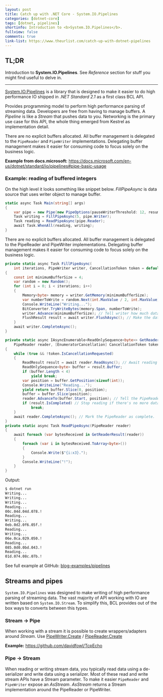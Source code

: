 ```yaml
---
layout: post
title: Catch up with .NET Core - System.IO.Pipelines
categories: [dotnet-core]
tags: [dotnet, pipelines]
shortinfo: Introduction to <b>System.IO.Pipelines</b>.
fullview: false
comments: true
link-list: https://www.theurlist.com/catch-up-with-dotnet-pipelines
---
```


## TL;DR

Introduction to **System.IO.Pipelines**. See *Reference* section for stuff you might find useful to delve in.

---

[System.IO.Pipelines](https://www.nuget.org/packages/System.IO.Pipelines/) is a library that is designed to make it easier to do high performance IO shipped in *.NET Standard 2.1* as a first class BCL API.

Provides programming model to perform high performance parsing of streaming data. Developers are free from having to manage buffers. A *Pipeline* is like a *Stream* that pushes data to you. Networking is the primary use case for this API, the whole thing emerged from Kestrel as implementation detail.

There are no explicit buffers allocated. All buffer management is delegated to the `PipeReader` and `PipeWriter` implementations. Delegating buffer management makes it easier for consuming code to focus solely on the business logic.

**Example from docs.microsoft:** <https://docs.microsoft.com/en-us/dotnet/standard/io/pipelines#pipe-basic-usage>

### Example: reading of buffered integers

On the high level it looks something like snippet below. *FillPipeAsync* is data source that uses writer object to manage buffer.

```csharp
static async Task Main(string[] args)
{
    var pipe = new Pipe(new PipeOptions(pauseWriterThreshold: 12, resumeWriterThreshold: 9));
    Task writing = FillPipeAsync(5, pipe.Writer);
    Task reading = ReadPipeAsync(pipe.Reader);
    await Task.WhenAll(reading, writing);
}
```

There are no explicit buffers allocated. All buffer management is delegated to the PipeReader and PipeWriter implementations. Delegating buffer management makes it easier for consuming code to focus solely on the business logic.

```csharp
private static async Task FillPipeAsync(
    int iterations, PipeWriter writer, CancellationToken token = default)
{
    const int minimumBufferSize = 4;
    var random = new Random();
    for (int i = 0; i < iterations; i++)
    {
        Memory<byte> memory = writer.GetMemory(minimumBufferSize);
        var numberToWrite = random.Next(int.MaxValue / 2, int.MaxValue);
        Console.WriteLine("Writing...");
        BitConverter.TryWriteBytes(memory.Span, numberToWrite);
        writer.Advance(minimumBufferSize); // Tell writer how much data were written
        FlushResult result = await writer.FlushAsync(); // Make the data available to the PipeReader.
    }
    await writer.CompleteAsync();
}
```

```csharp
private static async IAsyncEnumerable<ReadOnlySequence<byte>> GetReaderResult(
    PipeReader reader, [EnumeratorCancellation] CancellationToken token = default)
{
    while (true && !token.IsCancellationRequested)
    {
        ReadResult result = await reader.ReadAsync(); // Await reading
        ReadOnlySequence<byte> buffer = result.Buffer;
        if (buffer.Length < 4)
            yield break;
        var position = buffer.GetPosition(sizeof(int));
        Console.WriteLine("Reading...");
        yield return buffer.Slice(0, position);
        buffer = buffer.Slice(position);
        reader.AdvanceTo(buffer.Start, position); // Tell the PipeReader how much of the buffer has been consumed.
        if (result.IsCompleted) // Stop reading if there's no more data coming.
            break;
    }
    await reader.CompleteAsync(); // Mark the PipeReader as complete.
}
private static async Task ReadPipeAsync(PipeReader reader)
{
    await foreach (var bytesReceived in GetReaderResult(reader))
    {
        foreach (var i in bytesReceived.ToArray<byte>())
        {
            Console.Write($"{i:x3}.");
        }
        Console.WriteLine("!");
    }
}
```

Output:
```bash
$ dotnet run
Writing...
Writing...
Writing...
Reading...
00c.04d.04d.078.!
Reading...
Writing...
0eb.0d2.0f6.05f.!
Reading...
Writing...
06e.0ca.029.050.!
Reading...
085.0d0.0bd.043.!
Reading...
01d.074.08c.07b.!
```

See full example at GitHub: [blog-examples/pipelines](https://github.com/NikiforovAll/nikiforovall.blog.examples/tree/master/pipelines)

<!-- **Tackle backpressure:** <https://docs.microsoft.com/en-us/dotnet/standard/io/pipelines#backpressure-and-flow-control> -->

## Streams and pipes

`System.IO.Pipelines` was designed to make writing of high performance parsing of streaming data. The vast majority of API working with IO are written based on `System.IO.Stream`. To simplify this, BCL provides out of the box ways to converts between this types.

### Stream → Pipe

When working with a stream it is possible to create wrappers/adapters around *Stream*. Use
[PipeWriter.Create](https://docs.microsoft.com/en-us/dotnet/api/system.io.pipelines.pipewriter.create) / [PipeReader.Create](https://docs.microsoft.com/en-us/dotnet/api/system.io.pipelines.pipereader.create)

**Example:** <https://github.com/davidfowl/TcpEcho>

### Pipe → Stream

When reading or writing stream data, you typically read data using a de-serializer and write data using a serializer. Most of these read and write stream APIs have a Stream parameter. To make it easier `PipeReader` and `PipeWriter` expose an *AsStream*. *AsStream* returns a Stream implementation around the PipeReader or PipeWriter.
